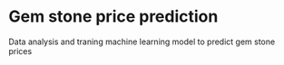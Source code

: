 # Gem stone price prediction 
Data analysis and traning machine learning model to predict gem stone prices
